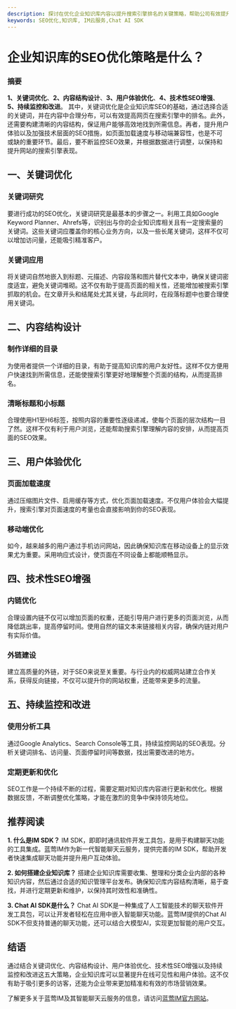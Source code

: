 ```yaml
---
description: 探讨在优化企业知识库内容以提升搜索引擎排名的关键策略，帮助公司有效提升在线可见性和用户互动。
keywords: SEO优化,知识库, IM云服务,Chat AI SDK
---
```

# 企业知识库的SEO优化策略是什么？

### 摘要

**1、关键词优化**、**2、内容结构设计**、**3、用户体验优化**、**4、技术性SEO增强**、**5、持续监控和改进**。 其中，关键词优化是企业知识库SEO的基础，通过选择合适的关键词，并在内容中合理分布，可以有效提高网页在搜索引擎中的排名。此外，还需要构建清晰的内容结构，保证用户能够高效地找到所需信息。再者，提升用户体验以及加强技术层面的SEO措施，如页面加载速度与移动端兼容性，也是不可或缺的重要环节。最后，要不断监控SEO效果，并根据数据进行调整，以保持和提升网站的搜索引擎表现。

## 一、关键词优化

### 关键词研究

要进行成功的SEO优化，关键词研究是最基本的步骤之一。利用工具如Google Keyword Planner、Ahrefs等，识别出与你的企业知识库相关且有一定搜索量的关键词。这些关键词应覆盖你的核心业务方向，以及一些长尾关键词，这样不仅可以增加访问量，还能吸引精准客户。

### 关键词应用

将关键词自然地嵌入到标题、元描述、内容段落和图片替代文本中，确保关键词密度适宜，避免关键词堆砌。这不仅有助于提高页面的相关性，还能增加被搜索引擎抓取的机会。在文章开头和结尾处尤其关键，与此同时，在段落标题中也要合理使用关键词。

## 二、内容结构设计

### 制作详细的目录

为使用者提供一个详细的目录，有助于提高知识库的用户友好性。这样不仅方便用户快速找到所需信息，还能使搜索引擎更好地理解整个页面的结构，从而提高排名。

### 清晰标题和小标题

合理使用H1至H6标签，按照内容的重要性逐级递减，使每个页面的层次结构一目了然。这样不仅有利于用户浏览，还能帮助搜索引擎理解内容的安排，从而提高页面的SEO效果。

## 三、用户体验优化

### 页面加载速度

通过压缩图片文件、启用缓存等方式，优化页面加载速度。不仅用户体验会大幅提升，搜索引擎对页面速度的考量也会直接影响到你的SEO表现。

### 移动端优化

如今，越来越多的用户通过手机访问网站，因此确保知识库在移动设备上的显示效果尤为重要。采用响应式设计，使页面在不同设备上都能顺畅显示。

## 四、技术性SEO增强

### 内链优化

合理设置内链不仅可以增加页面的权重，还能引导用户进行更多的页面浏览，从而降低跳出率，提高停留时间。使用自然的锚文本来链接相关内容，确保内链对用户有实际价值。

### 外链建设

建立高质量的外链，对于SEO来说至关重要。与行业内的权威网站建立合作关系，获得反向链接，不仅可以提升你的网站权重，还能带来更多的流量。

## 五、持续监控和改进

### 使用分析工具

通过Google Analytics、Search Console等工具，持续监控网站的SEO表现。分析关键词排名、访问量、页面停留时间等数据，找出需要改进的地方。

### 定期更新和优化

SEO工作是一个持续不断的过程，需要定期对知识库内容进行更新和优化。根据数据反馈，不断调整优化策略，才能在激烈的竞争中保持领先地位。

## 推荐阅读

**1. 什么是IM SDK？**
IM SDK，即即时通讯软件开发工具包，是用于构建聊天功能的工具集成。蓝莺IM作为新一代智能聊天云服务，提供完善的IM SDK，帮助开发者快速集成聊天功能并提升用户互动体验。

**2. 如何搭建企业知识库？**
搭建企业知识库需要收集、整理和分类企业内部的各种知识内容，然后通过合适的知识管理平台发布。确保知识库内容结构清晰，易于查找，并进行定期更新和维护，以保持其时效性和准确性。

**3. Chat AI SDK是什么？**
Chat AI SDK是一种集成了人工智能技术的聊天软件开发工具包，可以让开发者轻松在应用中嵌入智能聊天功能。蓝莺IM提供的Chat AI SDK不但支持普通的聊天功能，还可以结合大模型AI，实现更加智能的用户交互。

## 结语

通过结合关键词优化、内容结构设计、用户体验优化、技术性SEO增强以及持续监控和改进这五大策略，企业知识库可以显著提升在线可见性和用户体验。这不仅有助于吸引更多的访客，还能为企业带来更加精准和有效的市场营销效果。

了解更多关于蓝莺IM及其智能聊天云服务的信息，请访问[蓝莺IM官方网站](https://www.lanyingim.com/)。